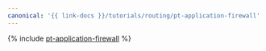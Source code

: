 ```yaml
---
canonical: '{{ link-docs }}/tutorials/routing/pt-application-firewall'
---
```


{% include [pt-application-firewall](../../../_tutorials/routing/pt-application-firewall.md) %}
